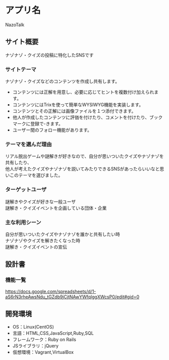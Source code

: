 # アプリ名
NazoTalk

## サイト概要
ナゾナゾ・クイズの投稿に特化したSNSです  

### サイトテーマ
ナゾナゾ・クイズなどのコンテンツを作成し共有します。
- コンテンツには正解を用意し、必要に応じてヒントを複数付け加えられます。
- コンテンツにはTrixを使って簡単なWYSIWYG機能を実装します。
- コンテンツとその正解には画像ファイルを１つ添付できます。
- 他人が作成したコンテンツに評価を付けたり、コメントを付けたり、ブックマークに登録で-きます。
- ユーザー間のフォロー機能があります。

### テーマを選んだ理由
リアル脱出ゲームや謎解きが好きなので、自分が思いついたクイズやナゾナゾを共有したり、  
他人が考えたクイズやナゾナゾを説いてみたりできるSNSがあったらいいなと思いこのテーマを選びました。

### ターゲットユーザ
謎解きやクイズが好きな一般ユーザ  
謎解き・クイズイベントを企画している団体・企業  

### 主な利用シーン
自分が思いついたクイズやナゾナゾを誰かと共有したい時  
ナゾナゾやクイズを解きたくなった時  
謎解き・クイズイベントの宣伝  

## 設計書

### 機能一覧
https://docs.google.com/spreadsheets/d/1-aS6rN3rheAwsNdu_tGZdb9jCjtNAwYWfqlggXWcsP0/edit#gid=0

## 開発環境
- OS：Linux(CentOS)
- 言語：HTML,CSS,JavaScript,Ruby,SQL
- フレームワーク：Ruby on Rails
- JSライブラリ：jQuery
- 仮想環境：Vagrant,VirtualBox
